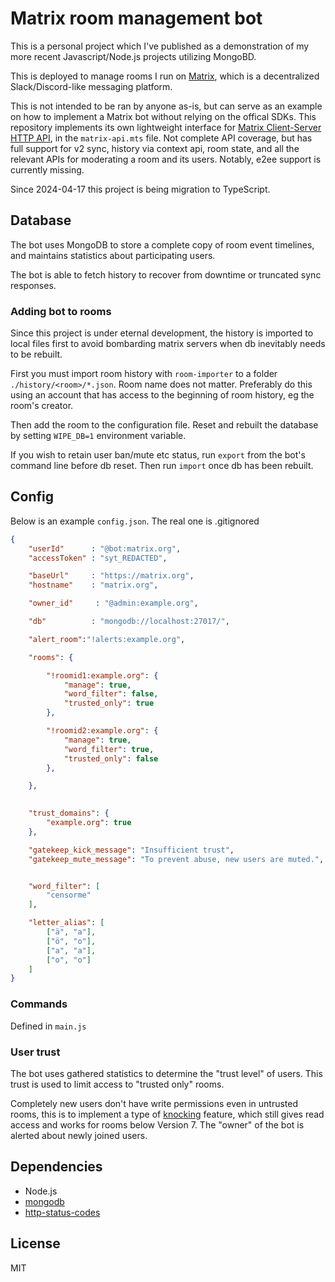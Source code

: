 # Matrix room management bot 

This is a personal project which I've published as a demonstration of my more 
recent Javascript/Node.js projects utilizing MongoBD. 

This is deployed to manage rooms I run on [Matrix](https://matrix.org),
which is a decentralized Slack/Discord-like messaging platform. 

This is not intended to be ran by anyone as-is, but can serve as an example on 
how to implement a Matrix bot without relying on the offical SDKs. This repository implements its own lightweight 
interface for [Matrix Client-Server HTTP API](https://spec.matrix.org/v1.9/client-server-api/), 
in the `matrix-api.mts` file. Not complete API coverage, but has full support for
v2 sync, history via context api, room state, and all the relevant APIs for moderating a room and its users. 
Notably, e2ee support is currently missing.

Since 2024-04-17 this project is being migration to TypeScript.

## Database
The bot uses MongoDB to store a complete copy of room event timelines, and 
maintains statistics about participating users.

The bot is able to fetch history to recover from downtime 
or truncated sync responses.

### Adding bot to rooms
Since this project is under eternal development, the history is imported to 
local files first to avoid bombarding matrix servers when db inevitably needs 
to be rebuilt. 

First you must import room history with `room-importer` to a folder 
`./history/<room>/*.json`. Room name does not matter. 
Preferably do this using an account that has access to the beginning of room 
history, eg the room's creator. 

Then add the room to the configuration file. Reset and rebuilt the 
database by setting `WIPE_DB=1` environment variable.

If you wish to retain user ban/mute etc status, run `export` from the bot's 
command line before db reset. Then run `import` once db has been rebuilt. 

## Config

Below is an example `config.json`. The real one is .gitignored

```json
{
	"userId"      : "@bot:matrix.org",
	"accessToken" : "syt_REDACTED",

	"baseUrl"     : "https://matrix.org",
	"hostname"    : "matrix.org",

	"owner_id"     : "@admin:example.org",

	"db"          : "mongodb://localhost:27017/",

	"alert_room":"!alerts:example.org",

	"rooms": {

		"!roomid1:example.org": {
			"manage": true,
			"word_filter": false,
			"trusted_only": true 
		},

		"!roomid2:example.org": {
			"manage": true,
			"word_filter": true,
			"trusted_only": false
		},

	},
	

	"trust_domains": {
		"example.org": true
	},

	"gatekeep_kick_message": "Insufficient trust",
	"gatekeep_mute_message": "To prevent abuse, new users are muted.",


	"word_filter": [
		"censorme"
	],

	"letter_alias": [
		["ä", "a"],
		["ö", "o"],
		["а", "a"],
		["о", "o"]
	]
}


```

### Commands
Defined in `main.js`

### User trust
The bot uses gathered statistics to determine the "trust level" of users. This 
trust is used to limit access to "trusted only" rooms. 

Completely new users don't have write permissions even in untrusted rooms, this 
is to implement a type of 
[knocking](https://spec.matrix.org/v1.5/client-server-api/#mroomjoin_rules) 
feature, which still gives read access and works for rooms below Version 7. 
The "owner" of the bot is alerted about newly joined users.



## Dependencies
- Node.js
- [mongodb](https://www.npmjs.com/package/mongodb)
- [http-status-codes](https://www.npmjs.com/package/http-status-codes)

## License
MIT


